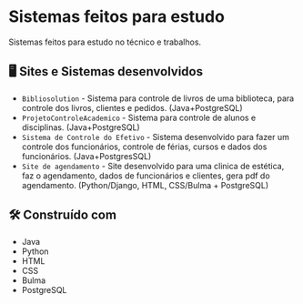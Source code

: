 # Sistemas feitos para estudo

Sistemas feitos para estudo no técnico e trabalhos.

## 🖥️ Sites e Sistemas desenvolvidos

- `Bibliosolution` - Sistema para controle de livros de uma biblioteca, para controle dos livros, clientes e pedidos. (Java+PostgreSQL)
- `ProjetoControleAcademico` - Sistema para controle de alunos e disciplinas. (Java+PostgreSQL)
- `Sistema de Controle do Efetivo` - Sistema desenvolvido para fazer um controle dos funcionários, controle de férias, cursos e dados dos funcionários. (Java+PostgresSQL)
- `Site de agendamento` - Site desenvolvido para uma clinica de estética, faz o agendamento, dados de funcionários e clientes, gera pdf do agendamento. (Python/Django, HTML, CSS/Bulma + PostgreSQL)

## 🛠️ Construído com

- Java
- Python
- HTML
- CSS
- Bulma
- PostgreSQL
